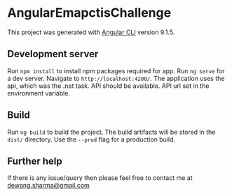 # AngularEmapctisChallenge

This project was generated with [Angular CLI](https://github.com/angular/angular-cli) version 9.1.5.

## Development server
Run `npm install` to install npm packages required for app.
Run `ng serve` for a dev server. Navigate to `http://localhost:4200/`. 
The application uses the api, which was the .net task.
API should be available. API url set in the environment variable.

## Build

Run `ng build` to build the project. The build artifacts will be stored in the `dist/` directory. Use the `--prod` flag for a production build.

## Further help
If there is any issue/query then please feel free to contact me at dewang.sharma@gmail.com  

